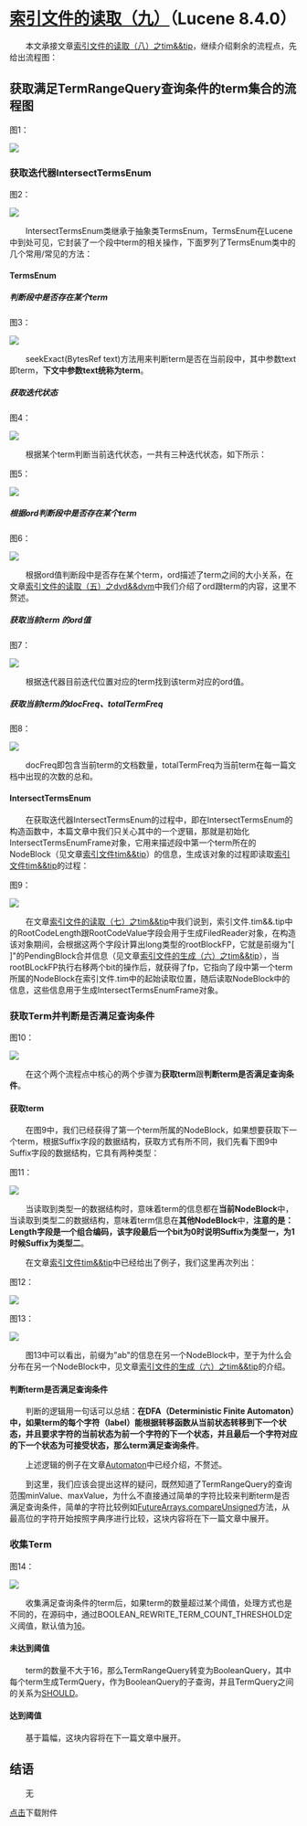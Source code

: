 # [索引文件的读取（九）](https://www.amazingkoala.com.cn/Lucene/Search/)（Lucene 8.4.0）

&emsp;&emsp;本文承接文章[索引文件的读取（八）之tim&&tip](https://www.amazingkoala.com.cn/Lucene/Search/2020/0805/159.html)，继续介绍剩余的流程点，先给出流程图：

## 获取满足TermRangeQuery查询条件的term集合的流程图

图1：

<img src="索引文件的读取（九）-image/1.png">

### 获取迭代器IntersectTermsEnum

图2：

<img src="索引文件的读取（九）-image/2.png">

&emsp;&emsp;IntersectTermsEnum类继承于抽象类TermsEnum，TermsEnum在Lucene中到处可见，它封装了一个段中term的相关操作，下面罗列了TermsEnum类中的几个常用/常见的方法：

#### TermsEnum

##### 判断段中是否存在某个term

图3：

<img src="索引文件的读取（九）-image/3.png">

&emsp;&emsp;seekExact(BytesRef text)方法用来判断term是否在当前段中，其中参数text即term，**下文中参数text统称为term**。

##### 获取迭代状态

图4：

<img src="索引文件的读取（九）-image/4.png">

&emsp;&emsp;根据某个term判断当前迭代状态，一共有三种迭代状态，如下所示：

图5：

<img src="索引文件的读取（九）-image/5.png">

##### 根据ord判断段中是否存在某个term

图6：

<img src="索引文件的读取（九）-image/6.png">

&emsp;&emsp;根据ord值判断段中是否存在某个term，ord描述了term之间的大小关系，在文章[索引文件的读取（五）之dvd&&dvm](https://www.amazingkoala.com.cn/Lucene/Search/2020/0714/154.html)中我们介绍了ord跟term的内容，这里不赘述。

##### 获取当前term 的ord值

图7：

<img src="索引文件的读取（九）-image/7.png">

&emsp;&emsp;根据迭代器目前迭代位置对应的term找到该term对应的ord值。

##### 获取当前term的docFreq、totalTermFreq

图8：

<img src="索引文件的读取（九）-image/8.png">

&emsp;&emsp;docFreq即包含当前term的文档数量，totalTermFreq为当前term在每一篇文档中出现的次数的总和。

#### IntersectTermsEnum

&emsp;&emsp;在获取迭代器IntersectTermsEnum的过程中，即在IntersectTermsEnum的构造函数中，本篇文章中我们只关心其中的一个逻辑，那就是初始化IntersectTermsEnumFrame对象，它用来描述段中第一个term所在的NodeBlock（见文章[索引文件tim&&tip](https://www.amazingkoala.com.cn/Lucene/suoyinwenjian/2019/0401/43.html)）的信息，生成该对象的过程即读取[索引文件tim&&tip](https://www.amazingkoala.com.cn/Lucene/suoyinwenjian/2019/0401/43.html)的过程：

图9：

<img src="索引文件的读取（九）-image/9.png">

&emsp;&emsp;在文章[索引文件的读取（七）之tim&&tip](https://www.amazingkoala.com.cn/Lucene/Search/2020/0804/158.html)中我们说到，索引文件.tim&&.tip中的RootCodeLength跟RootCodeValue字段会用于生成FiledReader对象，在构造该对象期间，会根据这两个字段计算出long类型的rootBlockFP，它就是前缀为"\[ \]"的PendingBlock合并信息（见文章[索引文件的生成（六）之tim&&tip](https://www.amazingkoala.com.cn/Lucene/Index/2020/0115/126.html)），当rootBLockFP执行右移两个bit的操作后，就获得了fp，它指向了段中第一个term所属的NodeBlock在索引文件.tim中的起始读取位置，随后读取NodeBlock中的信息，这些信息用于生成IntersectTermsEnumFrame对象。

### 获取Term并判断是否满足查询条件

图10：

<img src="索引文件的读取（九）-image/10.png">

&emsp;&emsp;在这个两个流程点中核心的两个步骤为**获取term**跟**判断term是否满足查询条件**。

#### 获取term

&emsp;&emsp;在图9中，我们已经获得了第一个term所属的NodeBlock，如果想要获取下一个term，根据Suffix字段的数据结构，获取方式有所不同，我们先看下图9中Suffix字段的数据结构，它具有两种类型：

图11：

<img src="索引文件的读取（九）-image/11.png">

&emsp;&emsp;当读取到类型一的数据结构时，意味着term的信息都在**当前NodeBlock**中，当读取到类型二的数据结构，意味着term信息在**其他NodeBlock**中，**注意的是：Length字段是一个组合编码，该字段最后一个bit为0时说明Suffix为类型一，为1时候Suffix为类型二**。

&emsp;&emsp;在文章[索引文件tim&&tip](https://www.amazingkoala.com.cn/Lucene/suoyinwenjian/2019/0401/43.html)中已经给出了例子，我们这里再次列出：

图12：

<img src="索引文件的读取（九）-image/12.png">

图13：

<img src="索引文件的读取（九）-image/13.png">

&emsp;&emsp;图13中可以看出，前缀为"ab"的信息在另一个NodeBlock中，至于为什么会分布在另一个NodeBlock中，见文章[索引文件的生成（六）之tim&&tip](https://www.amazingkoala.com.cn/Lucene/Index/2020/0115/126.html)的介绍。

#### 判断term是否满足查询条件

&emsp;&emsp;判断的逻辑用一句话可以总结：**在DFA（Deterministic Finite Automaton）中，如果term的每个字符（label）能根据转移函数从当前状态转移到下一个状态，并且要求字符的当前状态为前一个字符的下一个状态，并且最后一个字符对应的下一个状态为可接受状态，那么term满足查询条件**。

&emsp;&emsp;上述逻辑的例子在文章[Automaton](https://www.amazingkoala.com.cn/Lucene/gongjulei/2019/0417/51.html)中已经介绍，不赘述。

&emsp;&emsp;到这里，我们应该会提出这样的疑问，既然知道了TermRangeQuery的查询范围minValue、maxValue，为什么不直接通过简单的字符比较来判断term是否满足查询条件，简单的字符比较例如[FutureArrays.compareUnsigned](https://github.com/LuXugang/Lucene-7.5.0/blob/master/solr-8.4.0/lucene/core/src/java/org/apache/lucene/util/FutureArrays.java)方法，从最高位的字符开始按照字典序进行比较，这块内容将在下一篇文章中展开。

### 收集Term

图14：

<img src="索引文件的读取（九）-image/14.png">

&emsp;&emsp;收集满足查询条件的term后，如果term的数量超过某个阈值，处理方式也是不同的，在源码中，通过BOOLEAN_REWRITE_TERM_COUNT_THRESHOLD定义阈值，默认值为[16](https://issues.apache.org/jira/browse/LUCENE-6458)。

#### 未达到阈值

&emsp;&emsp;term的数量不大于16，那么TermRangeQuery转变为BooleanQuery，其中每个term生成TermQuery，作为BooleanQuery的子查询，并且TermQuery之间的关系为[SHOULD](https://www.amazingkoala.com.cn/Lucene/Search/2018/1211/25.html)。

#### 达到阈值

&emsp;&emsp;基于篇幅，这块内容将在下一篇文章中展开。

## 结语

&emsp;&emsp;无

[点击](http://www.amazingkoala.com.cn/attachment/Lucene/Search/索引文件的读取（九）/索引文件的读取（九）.zip)下载附件